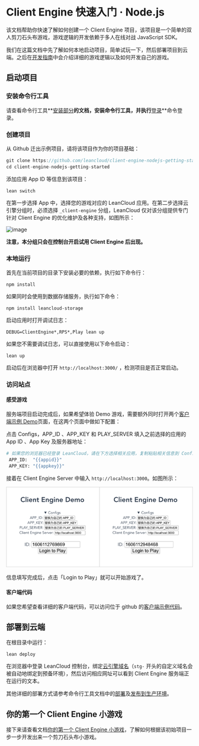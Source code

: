 # Client Engine 快速入门 · Node.js

该文档帮助你快速了解如何创建一个 Client Engine 项目，该项目是一个简单的双人剪刀石头布游戏，游戏逻辑的开发依赖于多人在线对战 JavaScript SDK。

我们在这篇文档中先了解如何本地启动项目，简单试玩一下，然后部署项目到云端。之后在[开发指南](client-engine-guide-node.html)中会介绍详细的游戏逻辑以及如何开发自己的游戏。

## 启动项目

### 安装命令行工具
请查看命令行工具**[安装部分](leanengine_cli.html#安装)**的文档，安装命令行工具，并执行**[登录](leanengine_cli.html#登录)**命令登录。

### 创建项目
从 Github 迁出示例项目，请将该项目作为你的项目基础：

```js
git clone https://github.com/leancloud/client-engine-nodejs-getting-started
cd client-engine-nodejs-getting-started
```

添加应用 App ID 等信息到该项目：

```
lean switch
```

在第一步选择 App 中，选择您的游戏对应的 LeanCloud 应用。在第二步选择云引擎分组时，必须选择 `_client-engine` 分组，LeanCloud 仅对该分组提供专门针对 Client Engine 的优化维护及各种支持，如图所示：

![image](images/client-engine-lean-switch.png)

**注意，本分组只会在控制台开启试用 Client Engine 后出现。**


### 本地运行

首先在当前项目的目录下安装必要的依赖，执行如下命令行：

```
npm install
```

如果同时会使用到数据存储服务，执行如下命令：

```
npm install leancloud-storage
```

启动应用时打开调试日志：

```
DEBUG=ClientEngine*,RPS*,Play lean up
```

如果您不需要调试日志，可以直接使用以下命令启动：

```
lean up
```

启动后在浏览器中打开 `http://localhost:3000/` ，检测项目是否正常启动。

### 访问站点

#### 感受游戏

服务端项目启动完成后，如果希望体验 Demo 游戏，需要额外同时打开两个[客户端示例 Demo](https://client-engine-app.{{engineDomain}}/)页面，在这两个页面中做如下配置：

点击 Configs，APP_ID 、APP_KEY 和 PLAY_SERVER 填入之前选择的应用的 App ID 、App Key 及服务器地址：

```sh
# 如果您的浏览器已经登录 LeanCloud，请在下方选择相关应用，复制粘贴相关信息到 Configs 中：
 APP_ID:  "{{appid}}"
 APP_KEY: "{{appkey}}"
```

接着在 Client Engine Server 中输入 `http://localhost:3000`。如图所示：

![image](images/client-engine-browser-demo.png)

信息填写完成后，点击「Login to Play」就可以开始游戏了。

#### 客户端代码

如果您希望查看详细的客户端代码，可以访问位于 github 的[客户端示例代码](https://github.com/leancloud/client-engine-demo-webapp)。


## 部署到云端

在根目录中运行：

```
lean deploy
```

在浏览器中登录 LeanCloud 控制台，绑定[云引擎域名](custom-api-domain-guide.html#云引擎域名)（`stg-` 开头的自定义域名会被自动地绑定到预备环境），然后访问相应网址可以看到 Client Engine 服务端正在运行的文本。

其他详细的部署方式请参考命令行工具文档中的[部署](leanengine_cli.html#部署)及[发布到生产环境](leanengine_cli.html#发布到生产环境)。

## 你的第一个 Client Engine 小游戏

接下来请查看文档[你的第一个 Client Engine 小游戏](client-engine-first-game-node.html)，了解如何根据该初始项目一步一步开发出来一个剪刀石头布小游戏。
